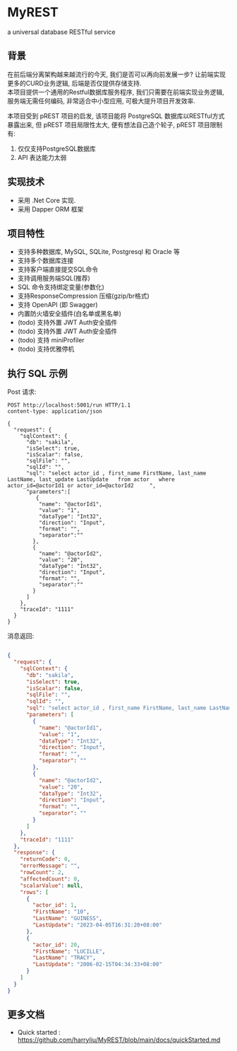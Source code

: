 # MyREST
a universal database RESTful service

## 背景
在前后端分离架构越来越流行的今天, 我们是否可以再向前发展一步?  让前端实现更多的CURD业务逻辑,  后端是否仅提供存储支持.  
本项目提供一个通用的Restful数据库服务程序, 我们只需要在前端实现业务逻辑, 服务端无需任何编码, 非常适合中小型应用, 可极大提升项目开发效率. 

本项目受到 pREST 项目的启发, 该项目能将 PostgreSQL 数据库以RESTful方式暴露出来, 但 pREST 项目局限性太大, 便有想法自己造个轮子, pREST 项目限制有:
1. 仅仅支持PostgreSQL数据库
2. API 表达能力太弱

## 实现技术
- 采用 .Net Core 实现. 
- 采用 Dapper ORM 框架


## 项目特性
- 支持多种数据库, MySQL, SQLite, Postgresql 和 Oracle 等
- 支持多个数据库连接 
- 支持客户端直接提交SQL命令
- 支持调用服务端SQL(推荐)
- SQL 命令支持绑定变量(参数化)
- 支持ResponseCompression 压缩(gzip/br格式)
- 支持 OpenAPI (即 Swagger)
- 内置防火墙安全插件(白名单或黑名单)
- (todo) 支持外置 JWT Auth安全插件
- (todo) 支持外置 JWT Auth安全插件
- (todo) 支持 miniProfiler 
- (todo) 支持优雅停机



## 执行 SQL 示例
Post 请求: 
```
POST http://localhost:5001/run HTTP/1.1
content-type: application/json

{
  "request": {
    "sqlContext": {
      "db": "sakila",
      "isSelect": true,
      "isScalar": false,
      "sqlFile": "",
      "sqlId": "",
      "sql": "select actor_id , first_name FirstName, last_name LastName, last_update LastUpdate   from actor   where actor_id=@actorId1 or actor_id=@actorId2     ",  
      "parameters":[
         {
          "name": "@actorId1",
          "value": "1",
          "dataType": "Int32",
          "direction": "Input",
          "format": "",
          "separator":""
        },
        {
          "name": "@actorId2",
          "value": "20",
          "dataType": "Int32",
          "direction": "Input",
          "format": "",
          "separator":""
        }
      ]
    },
    "traceId": "1111"
  }
}

```

消息返回: 
```json

{
  "request": {
    "sqlContext": {
      "db": "sakila",
      "isSelect": true,
      "isScalar": false,
      "sqlFile": "",
      "sqlId": "",
      "sql": "select actor_id , first_name FirstName, last_name LastName, last_update LastUpdate   from actor   where actor_id=@actorId1 or actor_id=@actorId2     ",
      "parameters": [
        {
          "name": "@actorId1",
          "value": "1",
          "dataType": "Int32",
          "direction": "Input",
          "format": "",
          "separator": ""
        },
        {
          "name": "@actorId2",
          "value": "20",
          "dataType": "Int32",
          "direction": "Input",
          "format": "",
          "separator": ""
        }
      ]
    },
    "traceId": "1111"
  },
  "response": {
    "returnCode": 0,
    "errorMessage": "",
    "rowCount": 2,
    "affectedCount": 0,
    "scalarValue": null,
    "rows": [
      {
        "actor_id": 1,
        "FirstName": "10",
        "LastName": "GUINESS",
        "LastUpdate": "2023-04-05T16:31:20+08:00"
      },
      {
        "actor_id": 20,
        "FirstName": "LUCILLE",
        "LastName": "TRACY",
        "LastUpdate": "2006-02-15T04:34:33+08:00"
      }
    ]
  }
}
```

## 更多文档
- Quick started : <https://github.com/harryliu/MyREST/blob/main/docs/quickStarted.md>
